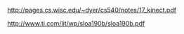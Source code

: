 http://pages.cs.wisc.edu/~dyer/cs540/notes/17_kinect.pdf

http://www.ti.com/lit/wp/sloa190b/sloa190b.pdf


